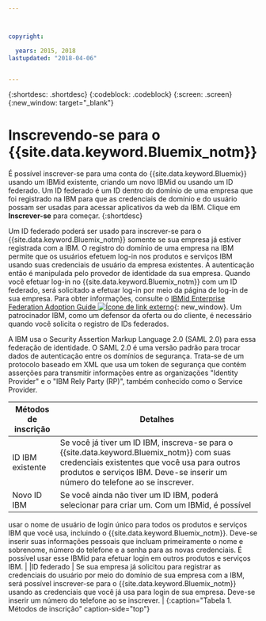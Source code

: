 ```yaml
---



copyright:

  years: 2015, 2018
lastupdated: "2018-04-06"


---
```


{:shortdesc: .shortdesc}
{:codeblock: .codeblock}
{:screen: .screen}
{:new_window: target="_blank"}

# Inscrevendo-se para o {{site.data.keyword.Bluemix_notm}}

É possível inscrever-se para uma conta do {{site.data.keyword.Bluemix}} usando um IBMid existente,
criando um novo IBMid ou usando um ID federado. Um ID federado é um ID dentro do domínio de uma empresa que
foi registrado na IBM para que as credenciais de domínio e do usuário possam ser usadas para acessar
aplicativos da web da IBM. Clique em **Inscrever-se** para começar.
{:shortdesc}


Um ID federado poderá ser usado para inscrever-se para o {{site.data.keyword.Bluemix_notm}}
somente se sua empresa já estiver registrada com a IBM. O registro do domínio de uma empresa na IBM permite que
os usuários efetuem log-in nos produtos e serviços IBM usando suas credenciais de usuário
da empresa existentes. A autenticação então é manipulada pelo provedor de identidade da
sua empresa. Quando você efetuar log-in no {{site.data.keyword.Bluemix_notm}} com
um ID federado, será solicitado a efetuar log-in por meio da página de log-in de sua
empresa. Para obter informações, consulte o [IBMid Enterprise Federation Adoption Guide ![Ícone de link externo](../icons/launch-glyph.svg)](https://ibm.box.com/v/IBMid-Federation-Guide){: new_window}. Um patrocinador IBM, como um defensor da oferta ou do cliente, é necessário quando você solicita o registro de IDs federados.

A IBM usa o Security Assertion Markup Language 2.0 (SAML 2.0) para essa federação de identidade. O SAML 2.0 é uma versão padrão para trocar dados de autenticação entre os domínios de segurança. Trata-se de um protocolo baseado em XML que usa um token de segurança que contém asserções para transmitir
informações entre as organizações "Identity Provider" e o "IBM Rely Party (RP)", também conhecido como o
Service Provider.

| Métodos de inscrição | Detalhes |    
|-----------------|---------|
|ID IBM existente | Se você já tiver um ID IBM, inscreva-se para o {{site.data.keyword.Bluemix_notm}} com suas credenciais existentes que você usa para outros produtos e serviços IBM. Deve-se inserir um número do telefone ao se inscrever. |
|Novo ID IBM | Se você ainda não tiver um ID IBM, poderá selecionar para criar um. Com um IBMid, é possível
usar o nome de usuário de login único para todos os produtos e serviços IBM que você usa, incluindo
o {{site.data.keyword.Bluemix_notm}}. Deve-se inserir suas informações pessoais que incluam
primeiramente o nome e sobrenome, número do telefone e a senha para as novas credenciais. É possível usar esse
IBMid para efetuar login em outros produtos e serviços IBM.  |
|ID federado | Se sua empresa já solicitou para registrar as credenciais do usuário por meio do domínio de sua
empresa com a IBM, será possível inscrever-se para o {{site.data.keyword.Bluemix_notm}} usando as
credenciais que você já usa para login de sua empresa. Deve-se inserir um número do telefone ao se inscrever. |
{:caption="Tabela 1. Métodos de inscrição" caption-side="top"}
